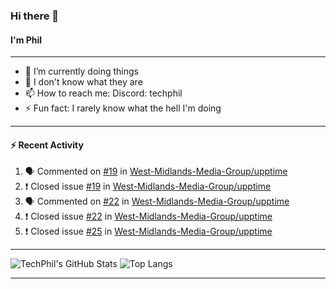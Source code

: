 ### Hi there 👋
#### I'm Phil

---

- 🔭 I’m currently doing things
- 🌱 I don't know what they are
- 📫 How to reach me: Discord: techphil
- ⚡ Fun fact: I rarely know what the hell I'm doing

---

#### ⚡ Recent Activity
<!--START_SECTION:activity-->
1. 🗣 Commented on [#19](https://github.com//West-Midlands-Media-Group/upptime/issues/19) in [West-Midlands-Media-Group/upptime](https://github.com//West-Midlands-Media-Group/upptime)
2. ❗️ Closed issue [#19](https://github.com//West-Midlands-Media-Group/upptime/issues/19) in [West-Midlands-Media-Group/upptime](https://github.com//West-Midlands-Media-Group/upptime)
3. 🗣 Commented on [#22](https://github.com//West-Midlands-Media-Group/upptime/issues/22) in [West-Midlands-Media-Group/upptime](https://github.com//West-Midlands-Media-Group/upptime)
4. ❗️ Closed issue [#22](https://github.com//West-Midlands-Media-Group/upptime/issues/22) in [West-Midlands-Media-Group/upptime](https://github.com//West-Midlands-Media-Group/upptime)
5. ❗️ Closed issue [#25](https://github.com//West-Midlands-Media-Group/upptime/issues/25) in [West-Midlands-Media-Group/upptime](https://github.com//West-Midlands-Media-Group/upptime)
<!--END_SECTION:activity-->

---

![TechPhil's GitHub Stats](https://github-readme-stats.vercel.app/api?username=techphil&count_private=true)
![Top Langs](https://github-readme-stats.vercel.app/api/top-langs/?username=techphil)

---
